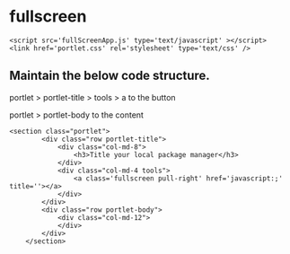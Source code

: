# fullscreen
```
<script src='fullScreenApp.js' type='text/javascript' ></script>
<link href='portlet.css' rel='stylesheet' type='text/css' />
```

## Maintain the below code structure.

portlet > portlet-title > tools > a to the button 

portlet > portlet-body to the content
```
<section class="portlet">
		<div class="row portlet-title">
			<div class="col-md-8">
				<h3>Title your local package manager</h3>
			</div>
			<div class="col-md-4 tools">
				<a class='fullscreen pull-right' href='javascript:;' title=''></a>
			</div>
		</div>
		<div class="row portlet-body">
			<div class="col-md-12">
			</div>	
		</div>
	</section>
```
